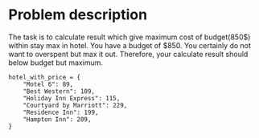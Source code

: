 # Problem description

The task is to calculate result which give maximum cost of budget(850$) within stay max in hotel. You have a budget of $850. You certainly do not want to overspent but max it out. Therefore, your calculate result should below budget but maximum.

```
hotel_with_price = {
    "Motel 6": 89,
    "Best Western": 109,
    "Holiday Inn Express": 115,
    "Courtyard by Marriott": 229,
    "Residence Inn": 199,
    "Hampton Inn": 209,
}
```
